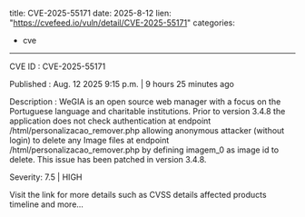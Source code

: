  
title: CVE-2025-55171
date: 2025-8-12
lien: "https://cvefeed.io/vuln/detail/CVE-2025-55171"
categories:
  - cve
---

CVE ID : CVE-2025-55171

Published :  Aug. 12
2025
9:15 p.m. | 9 hours
25 minutes ago

Description : WeGIA is an open source web manager with a focus on the Portuguese language and charitable institutions. Prior to version 3.4.8
the application does not check authentication at endpoint /html/personalizacao_remover.php allowing anonymous attacker (without login) to delete any Image files at endpoint /html/personalizacao_remover.php by defining imagem_0 as image id to delete. This issue has been patched in version 3.4.8.

Severity: 7.5 | HIGH

Visit the link for more details
such as CVSS details
affected products
timeline
and more...
